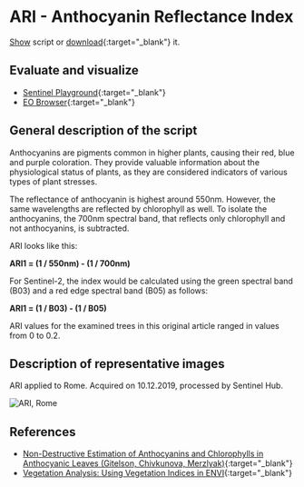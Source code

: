 # ARI - Anthocyanin Reflectance Index

<a href="#" id='togglescript'>Show</a> script or [download](script.js){:target="_blank"} it.
<div id='script_view' style="display:none">
{% highlight javascript %}
      {% include_relative script.js %}
{% endhighlight %}
</div>

## Evaluate and visualize
 - [Sentinel Playground](https://apps.sentinel-hub.com/sentinel-playground/?source=S2&lat=41.956171100940026&lng=12.29095458984375&zoom=11&preset=CUSTOM&layers=B01,B02,B03&maxcc=5&gain=1.0&gamma=1.0&time=2018-05-01%7C2018-11-14&atmFilter=&showDates=false&evalscript=Ly8KLy8gQW50aG9jeWFuaW4gcmVmbGVjdGFuY2UgaW5kZXggIChhYmJydi4gQVJJKQovLwovLyBHZW5lcmFsIGZvcm11bGE6IDEvNTUwbm0tMS83MDBubQovLwovLyBVUkwgaHR0cHM6Ly93d3cuaW5kZXhkYXRhYmFzZS5kZS9kYi9zaS1zaW5nbGUucGhwP3NlbnNvcl9pZD05NiZyc2luZGV4X2lkPTIxNAoKbGV0IGluZGV4ID0gMS4wIC8gQjAzIC0gMS4wIC8gQjA1OwpyZXR1cm4gW2luZGV4XQ%3D%3D){:target="_blank"}    
 - [EO Browser](https://apps.sentinel-hub.com/eo-browser/?lat=42.4979&lng=11.6345&zoom=10&time=2019-12-10&preset=CUSTOM&datasource=Sentinel-2%20L1C&layers=B01,B02,B03&evalscript=Ly8KLy8gQW50aG9jeWFuaW4gcmVmbGVjdGFuY2UgaW5kZXggIChhYmJydi4gQVJJKQovLwovLyBHZW5lcmFsIGZvcm11bGE6IDEvNTUwbm0tMS83MDBubQovLwovLyBVUkwgaHR0cHM6Ly93d3cuaW5kZXhkYXRhYmFzZS5kZS9kYi9zaS1zaW5nbGUucGhwP3NlbnNvcl9pZD05NiZyc2luZGV4X2lkPTIxNAoKbGV0IGluZGV4ID0gMS4wIC8gQjAzIC0gMS4wIC8gQjA1OwpyZXR1cm4gW2luZGV4XQ%3D%3D){:target="_blank"}

## General description of the script

Anthocyanins are pigments common in higher plants, causing their red, blue and purple coloration. They provide valuable information about the physiological status of plants, as they are considered indicators of various types of plant stresses.

The reflectance of anthocyanin is highest around 550nm. However, the same wavelengths are reflected by chlorophyll as well. To isolate the anthocyanins, the 700nm spectral band, that reflects only chlorophyll and not anthocyanins, is subtracted. 

ARI looks like this:

**ARI1 = (1 / 550nm) - (1 / 700nm)** 

For Sentinel-2, the index would be calculated using the green spectral band (B03) and a red edge spectral band (B05) as follows: 

**ARI1 = (1 / B03) - (1 / B05)**

ARI values for the examined trees in this original article ranged in values from 0 to 0.2. 

## Description of representative images

ARI applied to Rome. Acquired on 10.12.2019, processed by Sentinel Hub. 

![ARI, Rome](fig/fig1.jpg)

## References
- [Non-Destructive Estimation of Anthocyanins and Chlorophylls in Anthocyanic Leaves (Gitelson, Chivkunova, Merzlyak)](http://digitalcommons.unl.edu/cgi/viewcontent.cgi?article=1227&context=natrespapers){:target="_blank"}
- [Vegetation Analysis: Using Vegetation Indices in ENVI](https://www.harrisgeospatial.com/Support/Self-Help-Tools/Help-Articles/Help-Articles-Detail/ArtMID/10220/ArticleID/16162/Vegetation-Analysis-Using-Vegetation-Indices-in-ENVI){:target="_blank"}
